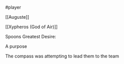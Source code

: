
#player 

[[Auguste]]


[[Xypheros (God of Air)]]


Spoons Greatest Desire:

A purpose

The compass was attempting to lead them to the team